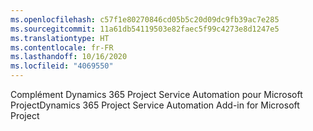 ```yaml
---
ms.openlocfilehash: c57f1e80270846cd05b5c20d09dc9fb39ac7e285
ms.sourcegitcommit: 11a61db54119503e82faec5f99c4273e8d1247e5
ms.translationtype: HT
ms.contentlocale: fr-FR
ms.lasthandoff: 10/16/2020
ms.locfileid: "4069550"
---
```

<span data-ttu-id="6661d-101">Complément Dynamics 365 Project Service Automation pour Microsoft Project</span><span class="sxs-lookup"><span data-stu-id="6661d-101">Dynamics 365 Project Service Automation Add-in for Microsoft Project</span></span>